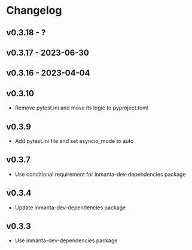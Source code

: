 # Changelog

## v0.3.18 - ?


## v0.3.17 - 2023-06-30


## v0.3.16 - 2023-04-04


## v0.3.10
- Remove pytest.ini and move its logic to pyproject.toml

## v0.3.9
- Add pytest.ini file and set asyncio_mode to auto

## v0.3.7
- Use conditional requirement for inmanta-dev-dependencies package

## v0.3.4
- Update inmanta-dev-dependencies package

## v0.3.3
- Use inmanta-dev-dependencies package
